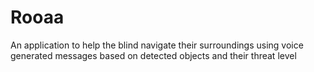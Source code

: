 # Rooaa
An application to help the blind navigate their surroundings using voice generated messages based on detected objects and their threat level
